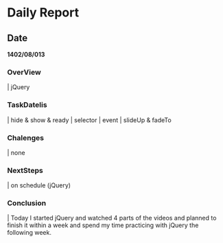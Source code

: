 # Daily Report

## Date
 <b>1402/08/013</b>

### OverView
| jQuery

### TaskDatelis
| hide & show & ready
| selector
| event
| slideUp & fadeTo

### Chalenges 
| none

### NextSteps
| on schedule (jQuery)

### Conclusion
| Today I started jQuery and watched 4 parts of the videos and planned to finish it within a week and spend my time practicing with jQuery the following week.